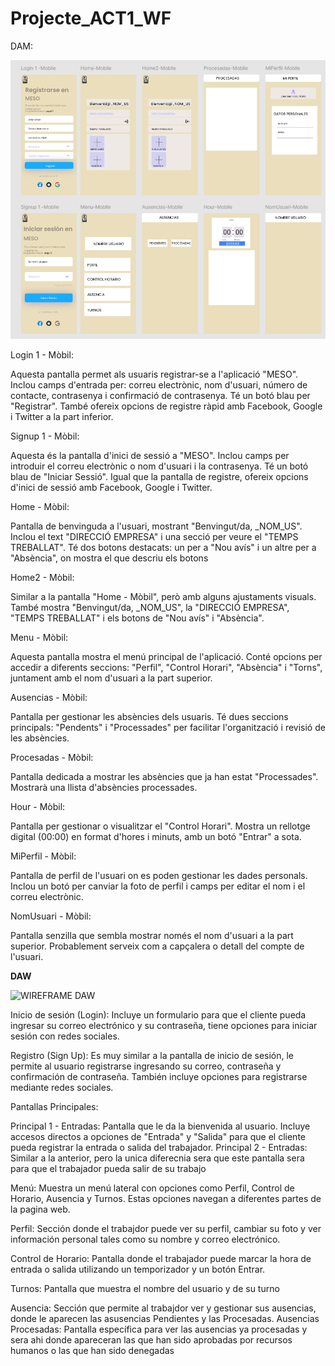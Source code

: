 # Projecte_ACT1_WF
DAM:

![alt text](image.png)

Login 1 - Mòbil:

Aquesta pantalla permet als usuaris registrar-se a l'aplicació "MESO".
Inclou camps d'entrada per: correu electrònic, nom d'usuari, número de contacte, contrasenya i confirmació de contrasenya.
Té un botó blau per "Registrar".
També ofereix opcions de registre ràpid amb Facebook, Google i Twitter a la part inferior.

Signup 1 - Mòbil:

Aquesta és la pantalla d'inici de sessió a "MESO".
Inclou camps per introduir el correu electrònic o nom d'usuari i la contrasenya.
Té un botó blau de "Iniciar Sessió".
Igual que la pantalla de registre, ofereix opcions d'inici de sessió amb Facebook, Google i Twitter.


Home - Mòbil:

Pantalla de benvinguda a l'usuari, mostrant "Benvingut/da, _NOM_US".
Inclou el text "DIRECCIÓ EMPRESA" i una secció per veure el "TEMPS TREBALLAT".
Té dos botons destacats: un per a "Nou avís" i un altre per a "Absència", on mostra el que descriu els botons

Home2 - Mòbil:

Similar a la pantalla "Home - Mòbil", però amb alguns ajustaments visuals.
També mostra "Benvingut/da, _NOM_US", la "DIRECCIÓ EMPRESA", "TEMPS TREBALLAT" i els botons de "Nou avís" i "Absència".

Menu - Mòbil:

Aquesta pantalla mostra el menú principal de l'aplicació.
Conté opcions per accedir a diferents seccions: "Perfil", "Control Horari", "Absència" i "Torns", juntament amb el nom d'usuari a la part superior.

Ausencias - Mòbil:

Pantalla per gestionar les absències dels usuaris.
Té dues seccions principals: "Pendents" i "Processades" per facilitar l'organització i revisió de les absències.

Procesadas - Mòbil:

Pantalla dedicada a mostrar les absències que ja han estat "Processades".
Mostrarà una llista d'absències processades.

Hour - Mòbil:

Pantalla per gestionar o visualitzar el "Control Horari".
Mostra un rellotge digital (00:00) en format d'hores i minuts, amb un botó "Entrar" a sota.

MiPerfil - Mòbil:

Pantalla de perfil de l'usuari on es poden gestionar les dades personals.
Inclou un botó per canviar la foto de perfil i camps per editar el nom i el correu electrònic.

NomUsuari - Mòbil:

Pantalla senzilla que sembla mostrar només el nom d'usuari a la part superior.
Probablement serveix com a capçalera o detall del compte de l'usuari.


**DAW**

![WIREFRAME DAW](https://github.com/user-attachments/assets/9e959a7b-c10e-4fef-b0d0-96ca4b91f74b)


Inicio de sesión (Login): Incluye un formulario para que el cliente pueda ingresar su correo electrónico y su contraseña, tiene opciones para iniciar sesión con redes sociales.

Registro (Sign Up): Es muy similar a la pantalla de inicio de sesión, le permite al usuario registrarse ingresando su correo, contraseña y confirmación de contraseña. También incluye opciones para registrarse mediante redes sociales.

Pantallas Principales:

Principal 1 - Entradas: Pantalla que le da la bienvenida al usuario. Incluye accesos directos a opciones de "Entrada" y "Salida" para que el cliente pueda registrar la entrada o salida del trabajador.
Principal 2 - Entradas: Similar a la anterior, pero la unica diferecnia sera que este pantalla sera para que el trabajador pueda salir de su trabajo

Menú:
Muestra un menú lateral con opciones como Perfil, Control de Horario, Ausencia y Turnos. Estas opciones navegan a diferentes partes de la pagina web.

Perfil: Sección donde el trabajdor puede ver su perfil, cambiar su foto y ver información personal tales como su nombre y correo electrónico.

Control de Horario: Pantalla donde el trabajador puede marcar la hora de entrada o salida utilizando un temporizador y un botón Entrar.

Turnos: Pantalla que muestra el nombre del usuario y de su turno

Ausencia: Sección que permite al trabajdor ver y gestionar sus ausencias, donde le aparecen las asusencias Pendientes y las Procesadas.
Ausencias Procesadas: Pantalla específica para ver las ausencias ya procesadas y sera ahi donde apareceran las que han sido aprobadas por recursos humanos o las que han sido denegadas

